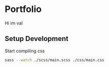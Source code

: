 # Portfolio

Hi im val

## Setup Development

Start compiling css

```bash
sass --watch ./scss/main.scss ./css/main.css
```